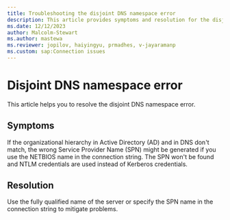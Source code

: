 ```yaml
---
title: Troubleshooting the disjoint DNS namespace error
description: This article provides symptoms and resolution for the disjoint DNS namespace error.
ms.date: 12/12/2023
author: Malcolm-Stewart
ms.author: mastewa
ms.reviewer: jopilov, haiyingyu, prmadhes, v-jayaramanp
ms.custom: sap:Connection issues
---
```


# Disjoint DNS namespace error

This article helps you to resolve the disjoint DNS namespace error.

## Symptoms

If the organizational hierarchy in Active Directory (AD) and in DNS don't match, the wrong Service Provider Name (SPN) might be generated if you use the NETBIOS name in the connection string. The SPN won't be found and NTLM credentials are used instead of Kerberos credentials.

## Resolution

 Use the fully qualified name of the server or specify the SPN name in the connection string to mitigate problems.
